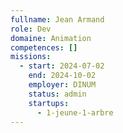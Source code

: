 ```yaml
---
fullname: Jean Armand
role: Dev
domaine: Animation
competences: []
missions:
  - start: 2024-07-02
    end: 2024-10-02
    employer: DINUM
    status: admin
    startups:
      - 1-jeune-1-arbre
---
```

